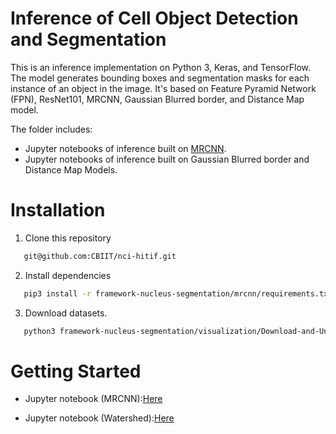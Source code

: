 # Inference of Cell Object Detection and Segmentation
This is an inference implementation on Python 3, Keras, and TensorFlow. The model generates bounding boxes and segmentation masks for each instance of an object in the image. It's based on Feature Pyramid Network (FPN), ResNet101, MRCNN, Gaussian Blurred border, and Distance Map model.

The folder includes:
* Jupyter notebooks of inference built on [MRCNN](https://arxiv.org/abs/1703.06870).
* Jupyter notebooks of inference built on Gaussian Blurred border and Distance Map Models.

# Installation
1. Clone this repository
```bash
   git@github.com:CBIIT/nci-hitif.git
   ```
2. Install dependencies
```bash
   pip3 install -r framework-nucleus-segmentation/mrcnn/requirements.txt
   ```
3. Download datasets.
```bash
   python3 framework-nucleus-segmentation/visualization/Download-and-Unzip.py
   ```

# Getting Started
* Jupyter notebook (MRCNN):[Here](https://github.com/CBIIT/nci-hitif/blob/master/framework-nucleus-segmentation/inference/mrcnn/demo/demo.ipynb)

* Jupyter notebook (Watershed):[Here](https://github.com/CBIIT/nci-hitif/blob/master/framework-nucleus-segmentation/inference/watershed/demo/demo.ipynb)

